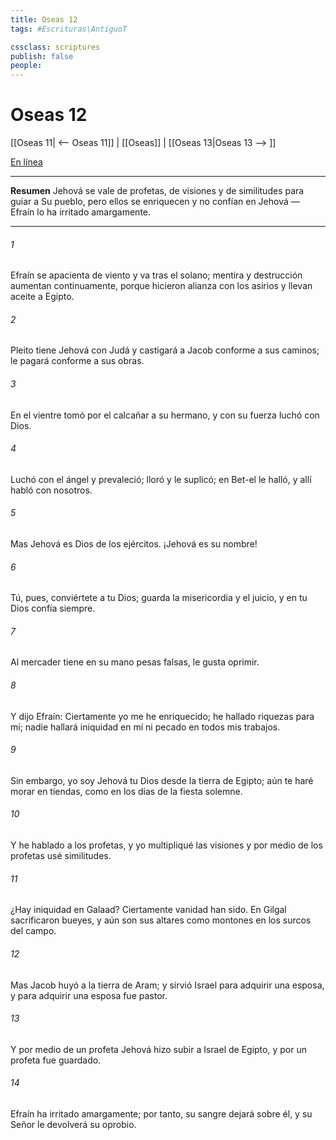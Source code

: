 ```yaml
---
title: Oseas 12
tags: #Escrituras\AntiguoT

cssclass: scriptures
publish: false
people:
---
```


# Oseas 12
[[Oseas 11| <-- Oseas 11]] | [[Oseas]] | [[Oseas 13|Oseas 13 --> ]]

[En línea](https://churchofjesuschrist.org/study/scriptures/ot/hosea/12?lang=spa)

---
__Resumen__
Jehová se vale de profetas, de visiones y de similitudes para guiar a Su pueblo, pero ellos se enriquecen y no confían en Jehová — Efraín lo ha irritado amargamente.

---
###### 1 
Efraín se apacienta de viento y va tras el solano; mentira y destrucción aumentan continuamente, porque hicieron alianza con los asirios y llevan aceite a Egipto.

###### 2 
Pleito tiene Jehová con Judá y castigará a Jacob conforme a sus caminos; le pagará conforme a sus obras.

###### 3 
En el vientre tomó por el calcañar a su hermano, y con su fuerza luchó con Dios.

###### 4 
Luchó con el ángel y prevaleció; lloró y le suplicó; en Bet-el le halló, y allí habló con nosotros.

###### 5 
Mas Jehová es Dios de los ejércitos. ¡Jehová es su nombre!

###### 6 
Tú, pues, conviértete a tu Dios; guarda la misericordia y el juicio, y en tu Dios confía siempre.

###### 7 
Al mercader  tiene en su mano pesas falsas, le gusta oprimir.

###### 8 
Y dijo Efraín: Ciertamente yo me he enriquecido; he hallado riquezas para mí; nadie hallará iniquidad en mí ni pecado en todos mis trabajos.

###### 9 
Sin embargo, yo soy Jehová tu Dios desde la tierra de Egipto; aún te haré morar en tiendas, como en los días de la fiesta solemne.

###### 10 
Y he hablado a los profetas, y yo multipliqué las visiones y por medio de los profetas usé similitudes.

###### 11 
¿Hay iniquidad en Galaad? Ciertamente vanidad han sido. En Gilgal sacrificaron bueyes, y aún son sus altares como montones en los surcos del campo.

###### 12 
Mas Jacob huyó a la tierra de Aram; y sirvió Israel para adquirir una esposa, y para adquirir una esposa fue pastor.

###### 13 
Y por medio de un profeta Jehová hizo subir a Israel de Egipto, y por un profeta fue guardado.

###### 14 
Efraín ha irritado  amargamente; por tanto, su sangre dejará sobre él, y su Señor le devolverá su oprobio.

